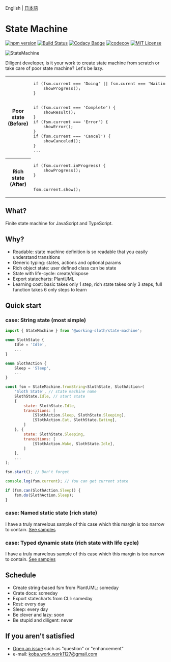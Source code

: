 English | [日本語](README-jp.md)

# State Machine

[![npm version](https://badge.fury.io/js/%40working-sloth%2Fstate-machine.svg)](https://badge.fury.io/js/%40working-sloth%2Fstate-machine)
[![Build Status](https://travis-ci.org/work-work-komei/node.state-machine.svg?branch=develop)](https://travis-ci.org/work-work-komei/node.state-machine)
[![Codacy Badge](https://api.codacy.com/project/badge/Grade/03db41b395194a168573c9b647f9db24)](https://app.codacy.com/app/work-work-komei/node.state-machine?utm_source=github.com&utm_medium=referral&utm_content=work-work-komei/node.state-machine&utm_campaign=Badge_Grade_Dashboard)
[![codecov](https://codecov.io/gh/work-work-komei/node.state-machine/branch/develop/graph/badge.svg)](https://codecov.io/gh/work-work-komei/node.state-machine)
[![MIT License](http://img.shields.io/badge/license-MIT-blue.svg?style=flat)](LICENSE)

![StateMachine](https://github.com/work-work-komei/node.state-machine.samples/blob/master/src/1.quick-start/state.png?raw=true)

Diligent developer, is it your work to create state machine from scratch or take care of poor state machine?
Let's be lazy.
<table>
    <tr>
        <th>Poor state<br>(Before)</th>
        <td>
<pre>
if (fsm.current === 'Doing' || fsm.curent === 'Waiting' || ...) {
    showProgress();
}
<br>
if (fsm.current === 'Complete') {
    showResult();
}
if (fsm.current === 'Error') {
    showError();
}
if (fsm.current === 'Cancel') {
    showCanceled();
}
...
</pre>
        </td>
    </tr>
    <tr>
        <th>Rich state<br>(After)</th>
        <td>
<pre>
if (fsm.current.inProgress) {
    showProgress();
}
<br>
fsm.current.show();
</pre>
        </td>
    </tr>
</table>


## What? 
 Finite state machine for JavaScript and TypeScript.

## Why? 
- Readable: state machine definition is so readable that you easily understand transitions
- Generic typing: states, actions and optional params
- Rich object state: user defined class can be state
- State with life-cycle: create/dispose
- Export statecharts: PlantUML
- Learning cost: basic takes only 1 step, rich state takes only 3 steps, full function takes 6 only steps to learn

## Quick start
### case: String state (most simple)
```js
import { StateMachine } from '@working-sloth/state-machine';

enum SlothState {
    Idle = 'Idle',
    ...
}

enum SlothAction {
    Sleep = 'Sleep',
    ...
}

const fsm = StateMachine.fromString<SlothState, SlothAction>(
    'Sloth State', // state machine name
    SlothState.Idle, // start state
    {
        state: SlothState.Idle,
        transitions: [
            [SlothAction.Sleep, SlothState.Sleeping],
            [SlothAction.Eat, SlothState.Eating],
        ]
    }, {
        state: SlothState.Sleeping,
        transitions: [
            [SlothAction.Wake, SlothState.Idle],
        ]
    },
    ...
);

fsm.start(); // Don't forget

console.log(fsm.current); // You can get current state

if (fsm.can(SlothAction.Sleep)) {
    fsm.do(SlothAction.Sleep);
}
```

### case: Named static state (rich state)
 I have a truly marvelous sample of this case which this margin is too narrow to contain.
 [See samples](https://github.com/work-work-komei/node.state-machine.samples/tree/master/src)

### case: Typed dynamic state (rich state with life cycle)
 I have a truly marvelous sample of this case which this margin is too narrow to contain.
 [See samples](https://github.com/work-work-komei/node.state-machine.samples/tree/master/src)

## Schedule
- Create string-based fsm from PlantUML: someday
- Crate docs: someday
- Export statecharts from CLI: someday
- Rest: every day
- Sleep: every day
- Be clever and lazy: soon
- Be stupid and diligent: never

## If you aren't satisfied
- [Open an issue](https://github.com/work-work-komei/node.state-machine/issues) such as "question" or "enhancement"
- e-mail: koba.work.work1127@gmail.com
